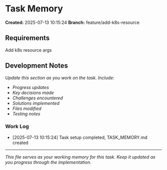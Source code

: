 # Task Memory

**Created:** 2025-07-13 10:15:24
**Branch:** feature/add-k8s-resource

## Requirements

Add k8s resource args

## Development Notes

*Update this section as you work on the task. Include:*
- *Progress updates*
- *Key decisions made*
- *Challenges encountered*
- *Solutions implemented*
- *Files modified*
- *Testing notes*

### Work Log

- [2025-07-13 10:15:24] Task setup completed, TASK_MEMORY.md created

---

*This file serves as your working memory for this task. Keep it updated as you progress through the implementation.*
